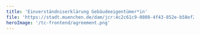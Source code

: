 ```yaml
---
title: 'Einverständniserklärung Gebäudeeigentümer*in'
file: 'https://stadt.muenchen.de/dam/jcr:4c2c61c9-0808-4f43-852e-b58ef26e856c/RL22_Formblatt_5_1_2_Einverstaendniserklaerung_Gebaeudeeigentuemer.pdf'
heroImage: '/tc-frontend/agreement.png'
---
```

